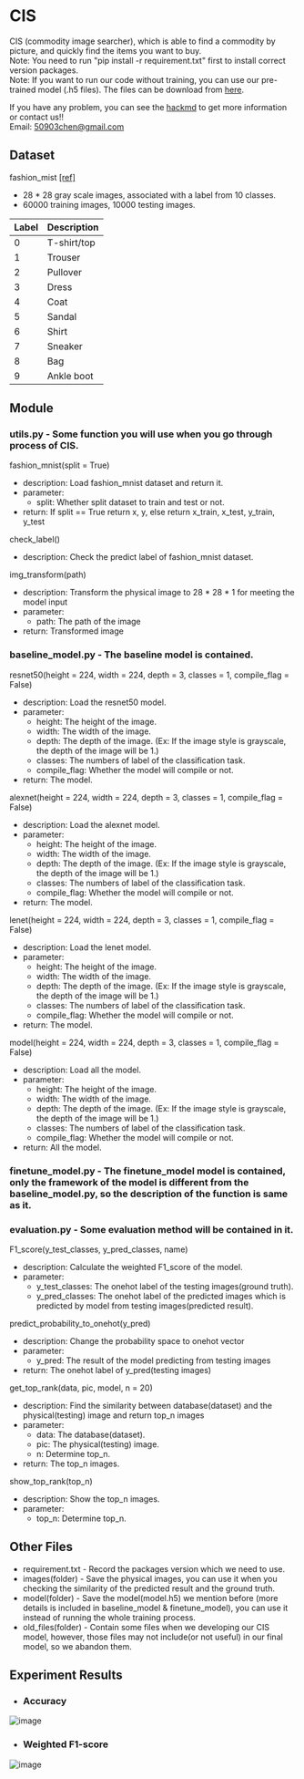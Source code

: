 # CIS
CIS (commodity image searcher), which is able to find a commodity by picture, and quickly find the items you want to buy.  
Note: You need to run "pip install -r requirement.txt" first to install correct version packages.  
Note: If you want to run our code without training, you can use our pre-trained model (.h5 files). The files can be download from [here](https://drive.google.com/drive/folders/1b_K6F-vx8AtBOZVgqMPa4xoa3vflH5zl?usp=sharing).
  
If you have any problem, you can see the [hackmd](https://hackmd.io/SfNwxhIDRpOHmpkUeANxUg) to get more information or contact us!!  
Email: 50903chen@gmail.com

## Dataset
fashion_mist   [[ref]](https://github.com/zalandoresearch/fashion-mnist)
- 28 * 28 gray scale images, associated with a label from 10 classes.
- 60000 training images, 10000 testing images.

| Label  | Description |
| ------------- | ------------- |
| 0 | T-shirt/top |
| 1 | Trouser |
| 2 | Pullover |
| 3 | Dress |
| 4 | Coat |
| 5 | Sandal |
| 6 | Shirt |
| 7 | Sneaker |
| 8 | Bag |
| 9 | Ankle boot |

## Module
### utils.py - Some function you will use when you go through process of CIS.
fashion_mnist(split = True)
- description: Load fashion_mnist dataset and return it.
- parameter:
  - split: Whether split dataset to train and test or not.
- return: If split == True return x, y, else return x_train, x_test, y_train, y_test
  
check_label()
- description: Check the predict label of fashion_mnist dataset.

img_transform(path)
- description: Transform the physical image to 28 * 28 * 1 for meeting the model input
- parameter:
  - path: The path of the image
- return: Transformed image

### baseline_model.py - The baseline model is contained.
resnet50(height = 224, width = 224, depth = 3, classes = 1, compile_flag = False)
- description: Load the resnet50 model.
- parameter:
  - height: The height of the image.
  - width: The width of the image.
  - depth: The depth of the image. (Ex: If the image style is grayscale, the depth of the image will be 1.)
  - classes: The numbers of label of the classification task.
  - compile_flag: Whether the model will compile or not.
- return: The model.
  
alexnet(height = 224, width = 224, depth = 3, classes = 1, compile_flag = False)
- description: Load the alexnet model.
- parameter:
  - height: The height of the image.
  - width: The width of the image.
  - depth: The depth of the image. (Ex: If the image style is grayscale, the depth of the image will be 1.)
  - classes: The numbers of label of the classification task.
  - compile_flag: Whether the model will compile or not.
- return: The model.

lenet(height = 224, width = 224, depth = 3, classes = 1, compile_flag = False)
- description: Load the lenet model.
- parameter:
  - height: The height of the image.
  - width: The width of the image.
  - depth: The depth of the image. (Ex: If the image style is grayscale, the depth of the image will be 1.)
  - classes: The numbers of label of the classification task.
  - compile_flag: Whether the model will compile or not.
- return: The model.

model(height = 224, width = 224, depth = 3, classes = 1, compile_flag = False)
- description: Load all the model.
- parameter:
  - height: The height of the image.
  - width: The width of the image.
  - depth: The depth of the image. (Ex: If the image style is grayscale, the depth of the image will be 1.)
  - classes: The numbers of label of the classification task.
  - compile_flag: Whether the model will compile or not.
- return: All the model.

### finetune_model.py - The finetune_model model is contained, only the framework of the model is different from the baseline_model.py, so the description of the function is same as it.

### evaluation.py - Some evaluation method will be contained in it.
F1_score(y_test_classes, y_pred_classes, name)
- description: Calculate the weighted F1_score of the model.
- parameter:
  - y_test_classes: The onehot label of the testing images(ground truth).
  - y_pred_classes: The onehot label of the predicted images which is predicted by model from testing images(predicted result).

predict_probability_to_onehot(y_pred)
- description: Change the probability space to onehot vector
- parameter:
  - y_pred: The result of the model predicting from testing images 
- return: The onehot label of y_pred(testing images)

get_top_rank(data, pic, model, n = 20)
- description: Find the similarity between database(dataset) and the physical(testing) image and return top_n images
- parameter:
  - data: The database(dataset).
  - pic: The physical(testing) image.
  - n: Determine top_n.
- return: The top_n images.

show_top_rank(top_n)
- description: Show the top_n images.
- parameter:
  - top_n: Determine top_n.

## Other Files
- requirement.txt - Record the packages version which we need to use.
- images(folder) - Save the physical images, you can use it when you checking the similarity of the predicted result and the ground truth.
- model(folder) - Save the model(model.h5) we mention before (more details is included in baseline_model & finetune_model), you can use it instead of running the whole training process.
- old_files(folder) - Contain some files when we developing our CIS model, however, those files may not include(or not useful) in our final model, so we abandon them.

## Experiment Results
- ### Accuracy  
![image](https://user-images.githubusercontent.com/66252510/173579842-f50f33c6-ae32-4c01-b30a-47f4d593e669.png)
- ### Weighted F1-score
![image](https://user-images.githubusercontent.com/66252510/173487248-1e5cfb21-e93d-4af0-9fe9-23f9bab440f2.png)

